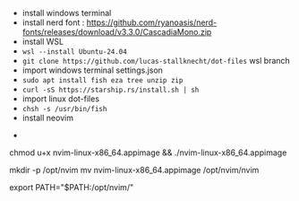- install windows terminal
- install nerd font : https://github.com/ryanoasis/nerd-fonts/releases/download/v3.3.0/CascadiaMono.zip
- install WSL 
- `wsl --install Ubuntu-24.04`
- `git clone https://github.com/lucas-stallknecht/dot-files` wsl branch
- import windows terminal settings.json
- `sudo apt install fish eza tree unzip zip`
- `curl -sS https://starship.rs/install.sh | sh`
- import linux dot-files
- `chsh -s /usr/bin/fish`
- install neovim
- ```curl -LO https://github.com/neovim/neovim/releases/latest/download/nvim-linux-x86_64.appimage
chmod u+x nvim-linux-x86_64.appimage && ./nvim-linux-x86_64.appimage

mkdir -p /opt/nvim
mv nvim-linux-x86_64.appimage /opt/nvim/nvim

export PATH="$PATH:/opt/nvim/"
```

